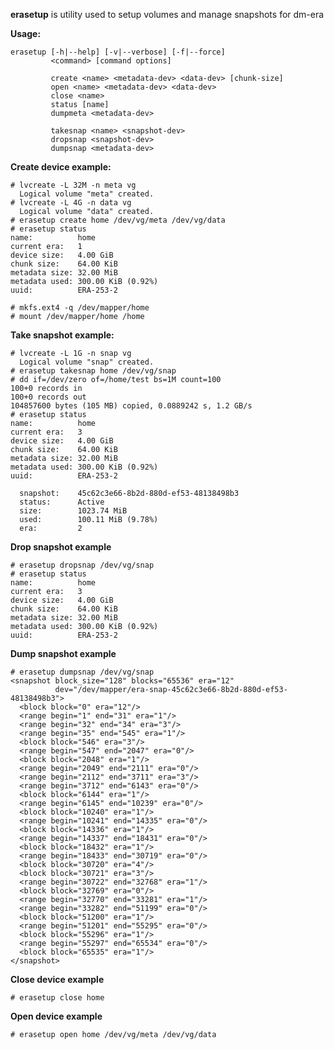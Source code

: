 **erasetup** is utility used to setup volumes and manage snapshots for dm-era

**Usage:**

	erasetup [-h|--help] [-v|--verbose] [-f|--force]
	         <command> [command options]
	
	         create <name> <metadata-dev> <data-dev> [chunk-size]
	         open <name> <metadata-dev> <data-dev>
	         close <name>
	         status [name]
	         dumpmeta <metadata-dev>
	
	         takesnap <name> <snapshot-dev>
	         dropsnap <snapshot-dev>
	         dumpsnap <metadata-dev>

**Create device example:**

	# lvcreate -L 32M -n meta vg
	  Logical volume "meta" created.
	# lvcreate -L 4G -n data vg
	  Logical volume "data" created.
	# erasetup create home /dev/vg/meta /dev/vg/data
	# erasetup status
	name:          home
	current era:   1
	device size:   4.00 GiB
	chunk size:    64.00 KiB
	metadata size: 32.00 MiB
	metadata used: 300.00 KiB (0.92%)
	uuid:          ERA-253-2
	
	# mkfs.ext4 -q /dev/mapper/home
	# mount /dev/mapper/home /home

**Take snapshot example:**

	# lvcreate -L 1G -n snap vg
	  Logical volume "snap" created.
	# erasetup takesnap home /dev/vg/snap
	# dd if=/dev/zero of=/home/test bs=1M count=100
	100+0 records in
	100+0 records out
	104857600 bytes (105 MB) copied, 0.0889242 s, 1.2 GB/s
	# erasetup status
	name:          home
	current era:   3
	device size:   4.00 GiB
	chunk size:    64.00 KiB
	metadata size: 32.00 MiB
	metadata used: 300.00 KiB (0.92%)
	uuid:          ERA-253-2
	
	  snapshot:    45c62c3e66-8b2d-880d-ef53-48138498b3
	  status:      Active
	  size:        1023.74 MiB
	  used:        100.11 MiB (9.78%)
	  era:         2

**Drop snapshot example**

	# erasetup dropsnap /dev/vg/snap
	# erasetup status
	name:          home
	current era:   3
	device size:   4.00 GiB
	chunk size:    64.00 KiB
	metadata size: 32.00 MiB
	metadata used: 300.00 KiB (0.92%)
	uuid:          ERA-253-2

**Dump snapshot example**

	# erasetup dumpsnap /dev/vg/snap
	<snapshot block_size="128" blocks="65536" era="12"
	          dev="/dev/mapper/era-snap-45c62c3e66-8b2d-880d-ef53-48138498b3">
	  <block block="0" era="12"/>
	  <range begin="1" end="31" era="1"/>
	  <range begin="32" end="34" era="3"/>
	  <range begin="35" end="545" era="1"/>
	  <block block="546" era="3"/>
	  <range begin="547" end="2047" era="0"/>
	  <block block="2048" era="1"/>
	  <range begin="2049" end="2111" era="0"/>
	  <range begin="2112" end="3711" era="3"/>
	  <range begin="3712" end="6143" era="0"/>
	  <block block="6144" era="1"/>
	  <range begin="6145" end="10239" era="0"/>
	  <block block="10240" era="1"/>
	  <range begin="10241" end="14335" era="0"/>
	  <block block="14336" era="1"/>
	  <range begin="14337" end="18431" era="0"/>
	  <block block="18432" era="1"/>
	  <range begin="18433" end="30719" era="0"/>
	  <block block="30720" era="4"/>
	  <block block="30721" era="3"/>
	  <range begin="30722" end="32768" era="1"/>
	  <block block="32769" era="0"/>
	  <range begin="32770" end="33281" era="1"/>
	  <range begin="33282" end="51199" era="0"/>
	  <block block="51200" era="1"/>
	  <range begin="51201" end="55295" era="0"/>
	  <block block="55296" era="1"/>
	  <range begin="55297" end="65534" era="0"/>
	  <block block="65535" era="1"/>
	</snapshot>

**Close device example**

	# erasetup close home

**Open device example**

	# erasetup open home /dev/vg/meta /dev/vg/data
